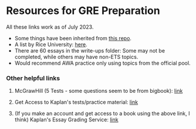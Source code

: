 # Resources for GRE Preparation

All these links work as of July 2023.

- Some things have been inherited from [this repo](https://github.com/AmoghDabholkar/GRE_PREP/tree/master).
- A list by Rice University: [here](https://oaa.rice.edu/sites/g/files/bxs3031/files/inline-files/GRE%20Free%20Prep%20Resources.pdf).
- There are 60 essays in the write-ups folder: Some may not be completed, while others may have non-ETS topics.
- Would recommend AWA practice only using topics from the official pool.


### Other helpful links
1. McGrawHill (5 Tests - some questions seem to be from bigbook): 
[link](https://www.mhpracticeplus.com/gre.php)

2. Get Access to Kaplan's tests/practice material:
[link](https://www.kaptest.com/booksonline)

3. (If you make an account and get access to a book using the above link, I think) Kaplan's Essay Grading Service:
[link](https://kaptest.formstack.com/forms/kaplanessays)
